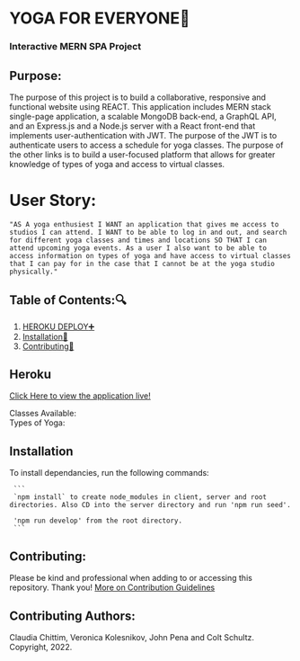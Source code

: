 # YOGA FOR EVERYONE:lotus_position:

### Interactive MERN SPA Project

## Purpose:

The purpose of this project is to build a collaborative, responsive and functional website using REACT. This application includes MERN stack single-page application, a scalable MongoDB back-end, a GraphQL API, and an Express.js and a Node.js server with a React front-end that implements user-authentication with JWT. The purpose of the JWT is to authenticate users to access a schedule for yoga classes. The purpose of the other links is to build a user-focused platform that allows for greater knowledge of types of yoga and access to virtual classes.

# User Story:

`"AS A yoga enthusiest I WANT an application that gives me access to studios I can attend. I WANT to be able to log in and out, and search for different yoga classes and times and locations SO THAT I can attend upcoming yoga events. As a user I also want to be able to access information on types of yoga and have access to virtual classes that I can pay for in the case that I cannot be at the yoga studio physically."`

## Table of Contents::mag:

1.  [ HEROKU DEPLOY:heavy_plus_sign: ](#heroku)
2.  [ Installation:hammer: ](#installation)
3.  [ Contributing:handshake: ](#contributing)

## Heroku

[Click Here to view the application live!](https://fierce-spire-39947.herokuapp.com/) <br>

Classes Available:
![]() <br>
Types of Yoga:
![]()

## Installation

To install dependancies, run the following commands:

     ```
     `npm install` to create node_modules in client, server and root directories. Also CD into the server directory and run 'npm run seed'.

     'npm run develop' from the root directory.
     ```

## Contributing:

Please be kind and professional when adding to or accessing this repository. Thank you!
[More on Contribution Guidelines](https://github.com/verokoles/readme-generator/blob/f57cf6a98bf276960885496059df4b039247c985/contributing.md)

## Contributing Authors:

Claudia Chittim, Veronica Kolesnikov, John Pena and Colt Schultz. Copyright, 2022.

